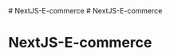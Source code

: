 



<!-- This is a NextJS E-commerce project thats built
 using Wix Studio for the backend logic with products,
categories and so on. -->

<!-- Whats done so far? -->
<!-- So far i done the frontend part with tailwind css  -->


<!-- Whats need to be done? -->
<!-- I still need a few more things in the frontend and of course finish the backend connection --># NextJS-E-commerce


<!-- Inspo from LAMA DEV -->

<!-- When complete i will start changing the layout of the page for a more accecable page --># NextJS-E-commerce
# NextJS-E-commerce
